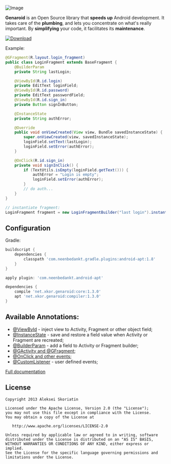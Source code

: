 ![Image](https://github.com/ixkor/genaroid/blob/master/img/github_banner.png)

**Genaroid** is an Open Source library that **speeds up** Android development.
It takes care of the **plumbing**, and lets you concentrate on what's really important. By **simplifying** your code, it facilitates its **maintenance**.

[ ![Download](https://api.bintray.com/packages/ixkor/maven/genaroid:compiler/images/download.svg) ](https://bintray.com/ixkor/maven/genaroid:compiler/_latestVersion)

Example:
```java
@GFragment(R.layout.login_fragment)
public class LoginFragment extends BaseFragment {
    @BuilderParam
    private String lastLogin;

    @ViewById(R.id.login)
    private EditText loginField;
    @ViewById(R.id.password)
    private EditText passwordField;
    @ViewById(R.id.sign_in)
    private Button signInButton;

    @InstanceState
    private String authError;

    @Override
    public void onViewCreated(View view, Bundle savedInstanceState) {
        super.onViewCreated(view, savedInstanceState);
        loginField.setText(lastLogin);
        loginField.setError(authError);
    }

    @OnClick(R.id.sign_in)
    private void signInClick() {
        if (TextUtils.isEmpty(loginField.getText())) {
            authError = "Login is empty";
            loginField.setError(authError);
        }
        // do auth...
    }
}

// instantiate fragment:
LoginFragment fragment = new LoginFragmentBuilder("last login").instantiate();
```

## Configuration
Gradle:
```groovy
buildscript {
    dependencies {
        classpath 'com.neenbedankt.gradle.plugins:android-apt:1.8'
    }
}

apply plugin: 'com.neenbedankt.android-apt'

dependencies {
    compile 'net.xkor.genaroid:core:1.3.0'
    apt 'net.xkor.genaroid:compiler:1.3.0'
}
```

## Available Annotations:
* [@ViewById](https://github.com/ixkor/genaroid/wiki#viewbyid) - inject view to Activity, Fragment or other object field;
* [@InstanceState](https://github.com/ixkor/genaroid/wiki#instancestate) - save and restore a field value when Activity or Fragment are recreated;
* [@BuilderParam](https://github.com/ixkor/genaroid/wiki#builderparam) - add a field to Activity or Fragment builder;
* [@GActivity and @GFragment](https://github.com/ixkor/genaroid/wiki#gactivity-and-gfragment);
* [@OnClick and other events](https://github.com/ixkor/genaroid/wiki#events);
* [@CustomListener](https://github.com/ixkor/genaroid/wiki#customlistener) - user defined events;

[Full documentation](https://github.com/ixkor/genaroid/wiki)

## License
    Copyright 2013 Aleksei Skoriatin

    Licensed under the Apache License, Version 2.0 (the "License");
    you may not use this file except in compliance with the License.
    You may obtain a copy of the License at

       http://www.apache.org/licenses/LICENSE-2.0

    Unless required by applicable law or agreed to in writing, software
    distributed under the License is distributed on an "AS IS" BASIS,
    WITHOUT WARRANTIES OR CONDITIONS OF ANY KIND, either express or implied.
    See the License for the specific language governing permissions and
    limitations under the License.
